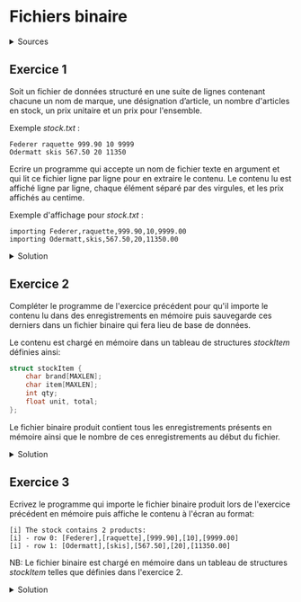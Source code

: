 # Fichiers binaire
<details>
<summary>Sources</summary>
https://enit.rnu.tn/fr/Minds/informatique/TD5%20avec%20corrig%C3%A9.pdf
</details>

## Exercice 1
Soit un fichier de données structuré en une suite de lignes contenant chacune un nom de marque, une désignation d’article, un nombre d'articles en stock, un prix unitaire et un prix pour l'ensemble. 

Exemple _stock.txt_ :
~~~
Federer raquette 999.90 10 9999
Odermatt skis 567.50 20 11350
~~~

Ecrire un programme qui accepte un nom de fichier texte en argument et qui lit ce fichier ligne par ligne pour en extraire le contenu. Le contenu lu est affiché ligne par ligne, chaque élément séparé par des virgules, et les prix affichés au centime.

Exemple d'affichage pour _stock.txt_ :
~~~
importing Federer,raquette,999.90,10,9999.00
importing Odermatt,skis,567.50,20,11350.00
~~~

<details>
<summary>Solution</summary>

~~~cpp
#include <stdio.h>

#define MAXLEN 256

int main(int argc, char **argv) {

    if (argc != 2) {
        printf("Usage: %s file\n", argv[0]);
        return 1;
    }

    FILE *fin = fopen(argv[1], "r");
    if (!fin) {
        printf("[e] could not open %s\n", argv[1]);
        return 1;
    }

    // start reading

    char brand[MAXLEN]; char item[MAXLEN];
    float unit, total;
    int qty;

    while (fscanf(fin, "%s %s %f %d %f", brand, item, &unit, &qty, &total) != EOF)
        printf("reading %s,%s,%.2f,%d,%.2f\n", brand, item, unit, qty, total);

    fclose(fin);
    return 0;
}
~~~
</details>


## Exercice 2
Compléter le programme de l'exercice précédent pour qu'il importe le contenu lu dans des enregistrements en mémoire puis sauvegarde ces derniers dans un fichier binaire qui fera lieu de base de données.

Le contenu est chargé en mémoire dans un tableau de structures _stockItem_ définies ainsi:

~~~cpp
struct stockItem {
    char brand[MAXLEN];
    char item[MAXLEN];
    int qty;
    float unit, total;
};
~~~

Le fichier binaire produit contient tous les enregistrements présents en mémoire ainsi que le nombre de ces enregistrements au début du fichier.

<details>
<summary>Solution</summary>

~~~cpp
#include <stdio.h>

#define MAXLEN 256
#define MAXSTOCK 80

struct stockItem {
    char brand[MAXLEN];
    char item[MAXLEN];
    int qty;
    float unit, total;
};

int main(int argc, char **argv) {

    if (argc != 3) {
        printf("Usage: %s importfile dbfile\n", argv[0]);
        return 1;
    }

    FILE *fin = fopen(argv[1], "r");
    if (!fin) {
        printf("[e] could not open %s\n", argv[1]);
        return 1;
    }

    // start importing

    struct stockItem stock[MAXSTOCK] = { 0 };
    int i = 0;
    while (fscanf(fin, "%s %s %f %d %f", stock[i].brand, stock[i].item, &(stock[i].unit), &(stock[i].qty), &(stock[i].total)) != EOF) {
        printf("importing %s,%s,%.2f,%d,%.2f\n", stock[i].brand, stock[i].item, stock[i].unit, stock[i].qty, stock[i].total);
        i++;
    }

    fclose(fin);

    // create/overwrite DB file
	
    FILE *fout = fopen(argv[2], "wb");
    if (!fout) {
        printf("[e] could not open %s\n", argv[2]);
        return 1;
    }

    // DB size as header
	
    if (fwrite(&i, sizeof i, 1, fout) != 1) {
        printf("[e] could not write size of stock to %s\n", argv[2]);
        return 1;
    }
    
	// DB rows
	
	if (fwrite(stock, sizeof stock[0], i, fout) != i) {
        printf("[e] could not write stock to %s\n", argv[2]);
        return 1;
    }

    fclose(fout);
    return 0;
}

~~~

</details>


## Exercice 3
Ecrivez le programme qui importe le fichier binaire produit lors de l'exercice précédent en mémoire puis affiche le contenu à l'écran au format:

~~~
[i] The stock contains 2 products:
[i] - row 0: [Federer],[raquette],[999.90],[10],[9999.00]
[i] - row 1: [Odermatt],[skis],[567.50],[20],[11350.00]
~~~

NB: Le fichier binaire est chargé en mémoire dans un tableau de structures _stockItem_ telles que définies dans l'exercice 2.

<details>
<summary>Solution</summary>

~~~cpp
#include <stdio.h>

#define MAXLEN 256
#define MAXSTOCK 80

struct stockItem {
    char brand[MAXLEN];
    char item[MAXLEN];
    int qty;
    float unit, total;
};

int main(int argc, char **argv) {

    if (argc != 2) {
        printf("Usage: %s dbfile\n", argv[0]);
        return 1;
    }

    FILE *fin = fopen(argv[1], "rb");
    if (!fin) {
        printf("[e] could not open %s\n", argv[1]);
        return 1;
    }

    // load DB into memory

    struct stockItem stock[MAXSTOCK] = { 0 };
    int n = 0;

    // get DB size (number of rows)

    if (fread(&n, sizeof n, 1, fin) != 1) {
        printf("[e] error trying to read db size\n");
        return 1;
    }

    // get DB rows

    if (fread(stock, sizeof stock[0], n, fin) != n) {
        printf("[e] error trying to read %d db contents\n", n);
        return 1;
    }

    // display DB contents

    printf("[i] The stock contains %d products:\n", n);
    for (int i = 0; i < n; i++) {
        printf("[i] - row %d: ", i);
        printf("[%s],[%s],", stock[i].brand, stock[i].item);
        printf("[%.2f],[%d],[%.2f]\n", stock[i].unit, stock[i].qty, stock[i].total);
    }

    fclose(fin);
    return 0;
}
~~~

</details>
